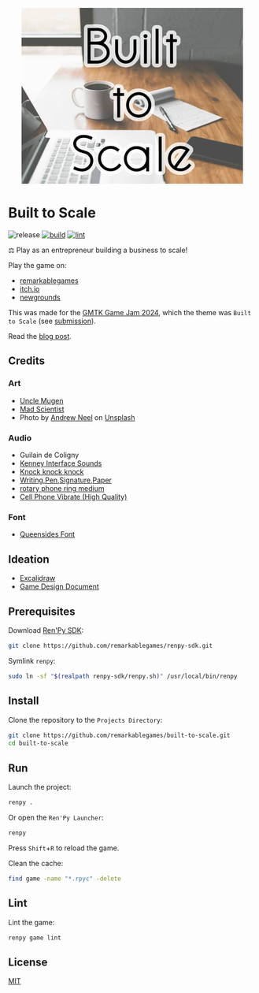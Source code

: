 <p align="center">
  <img src="https://raw.githubusercontent.com/remarkablegames/built-to-scale/master/design/cover.jpg" width="450px" alt="Built to Scale">
</p>

# Built to Scale

![release](https://img.shields.io/github/v/release/remarkablegames/built-to-scale)
[![build](https://github.com/remarkablegames/built-to-scale/actions/workflows/build.yml/badge.svg)](https://github.com/remarkablegames/built-to-scale/actions/workflows/build.yml)
[![lint](https://github.com/remarkablegames/built-to-scale/actions/workflows/lint.yml/badge.svg)](https://github.com/remarkablegames/built-to-scale/actions/workflows/lint.yml)

⚖️ Play as an entrepreneur building a business to scale!

Play the game on:

- [remarkablegames](https://remarkablegames.org/built-to-scale)
- [itch.io](https://remarkablegames.itch.io/built-to-scale)
- [newgrounds](https://www.newgrounds.com/portal/view/945558)

This was made for the [GMTK Game Jam 2024](https://itch.io/jam/gmtk-2024), which the theme was `Built to Scale` (see [submission](https://itch.io/jam/gmtk-2024/rate/2910953)).

Read the [blog post](https://remarkablegames.org/posts/built-to-scale/).

## Credits

### Art

- [Uncle Mugen](https://lemmasoft.renai.us/forums/viewtopic.php?t=17302)
- [Mad Scientist](https://twitter.com/mad_scientist92)
- Photo by [Andrew Neel](https://unsplash.com/@andrewtneel) on [Unsplash](https://unsplash.com/photos/macbook-pro-white-ceramic-mugand-black-smartphone-on-table-cckf4TsHAuw)

### Audio

- Guilain de Coligny
- [Kenney Interface Sounds](https://kenney.nl/assets/interface-sounds)
- [Knock knock knock](https://pixabay.com/sound-effects/knock-knock-knock-40474/)
- [Writing,Pen,Signature,Paper](https://pixabay.com/sound-effects/writingpensignaturepaper-102967/)
- [rotary phone ring medium](https://pixabay.com/sound-effects/rotary-phone-ring-medium-103869/)
- [Cell Phone Vibrate (High Quality)](https://pixabay.com/sound-effects/cell-phone-vibrate-high-quality-34034/)

### Font

- [Queensides Font](https://www.fontspace.com/queensides-font-f90306)

## Ideation

- [Excalidraw](https://excalidraw.com/#json=y8nO6uwZN7OQLXonmG9WB,TJgAuz71GFU8QkH8YdFVoA)
- [Game Design Document](https://docs.google.com/document/d/12TN1zvyXvw51Xc1GbXCnBtvcRR2qjR-Qh1HAVmfVAPE/edit)

## Prerequisites

Download [Ren'Py SDK](https://www.renpy.org/latest.html):

```sh
git clone https://github.com/remarkablegames/renpy-sdk.git
```

Symlink `renpy`:

```sh
sudo ln -sf "$(realpath renpy-sdk/renpy.sh)" /usr/local/bin/renpy
```

## Install

Clone the repository to the `Projects Directory`:

```sh
git clone https://github.com/remarkablegames/built-to-scale.git
cd built-to-scale
```

## Run

Launch the project:

```sh
renpy .
```

Or open the `Ren'Py Launcher`:

```sh
renpy
```

Press `Shift`+`R` to reload the game.

Clean the cache:

```sh
find game -name "*.rpyc" -delete
```

## Lint

Lint the game:

```sh
renpy game lint
```

## License

[MIT](LICENSE)
